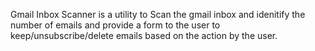 Gmail Inbox Scanner is a utility to Scan the gmail inbox and idenitify the number of emails and provide a  form to the user to keep/unsubscribe/delete emails based on the action by the user.
